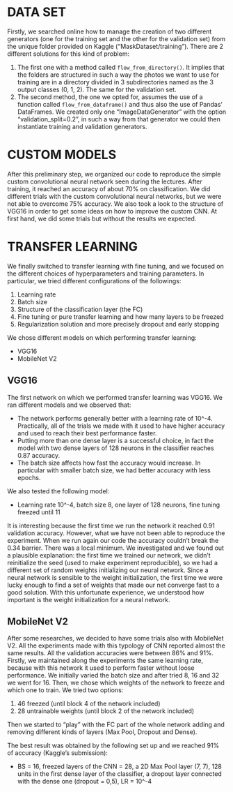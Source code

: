 # DATA SET

Firstly, we searched online how to manage the creation of two different generators (one for the training set and the other for the validation set) from the unique folder provided on Kaggle (“MaskDataset/training”).
There are 2 different solutions for this kind of problem:
1.	The first one with a method called `flow_from_directory()`. It implies that the folders are structured in such a way the photos we want to use for training are in a directory divided in 3 subdirectories named as the 3 output classes (0, 1, 2). The same for the validation set. 
2.	The second method, the one we opted for, assumes the use of a function called `flow_from_dataframe()` and thus also the use of Pandas’ DataFrames. We created only one “ImageDataGenerator” with the option “validation_split=0.2”, in such a way from that generator we could then instantiate training and validation generators.

# CUSTOM MODELS

After this preliminary step, we organized our code to reproduce the simple custom convolutional neural network seen during the lectures. After training, it reached an accuracy of about 70% on classification.
We did different trials with the custom convolutional neural networks, but we were not able to overcome 75% accuracy.
We also took a look to the structure of VGG16 in order to get some ideas on how to improve the custom CNN. At first hand, we did some trials but without the results we expected. 

# TRANSFER LEARNING

We finally switched to transfer learning with fine tuning, and we focused on the different choices of hyperparameters and training parameters. In particular, we tried different configurations of the followings:
1.	Learning rate
2.	Batch size
3.	Structure of the classification layer (the FC)
4.	Fine tuning or pure transfer learning and how many layers to be freezed
5.	Regularization solution and more precisely dropout and early stopping

We chose different models on which performing transfer learning:
* VGG16
* MobileNet V2

## VGG16

The first network on which we performed transfer learning was VGG16. We ran different models and we observed that:
* The network performs generally better with a learning rate of 10^-4. Practically, all of the trials we made with it used to have higher accuracy and used to reach their best performance faster.
*	Putting more than one dense layer is a successful choice, in fact the model with two dense layers of 128 neurons in the classifier reaches 0.87 accuracy.
*	The batch size affects how fast the accuracy would increase. In particular with smaller batch size, we had better accuracy with less epochs.

We also tested the following model:
* Learning rate 10^-4, batch size 8, one layer of 128 neurons, fine tuning freezed until 11

It is interesting because the first time we run the network it reached 0.91 validation accuracy. However, what we have not been able to reproduce the experiment. When we run again our code the accuracy couldn’t break the 0.34 barrier. There was a local minimum. We investigated and we found out a plausible explanation: the first time we trained our network, we didn’t reinitialize the seed (used to make experiment reproducible), so we had a different set of random weights initializing our neural network. Since a neural network is sensible to the weight initialization, the first time we were lucky enough to find a set of weights that made our net converge fast to a good solution. With this unfortunate experience, we understood how important is the weight initialization for a neural network.

## MobileNet V2

After some researches, we decided to have some trials also with MobileNet V2. All the experiments made with this typology of CNN reported almost the same results. All the validation accuracies were between 86% and 91%.
Firstly, we maintained along the experiments the same learning rate, because with this network it used to perform faster without loose performance. We initially varied the batch size and after tried 8, 16 and 32 we went for 16.
Then, we chose which weights of the network to freeze and which one to train. We tried two options:
1. 46 freezed (until block 4 of the network included)
2. 28 untrainable weights (until block 2 of the network included)

Then we started to “play” with the FC part of the whole network adding and removing different kinds of layers (Max Pool, Dropout and Dense).

The best result was obtained by the following set up and we reached 91% of accuracy (Kaggle’s submission):
* BS = 16, freezed layers of the CNN = 28, a 2D Max Pool layer (7, 7), 128 units in the first dense layer of the classifier, a dropout layer connected with the dense one (dropout = 0,5), LR = 10^-4
